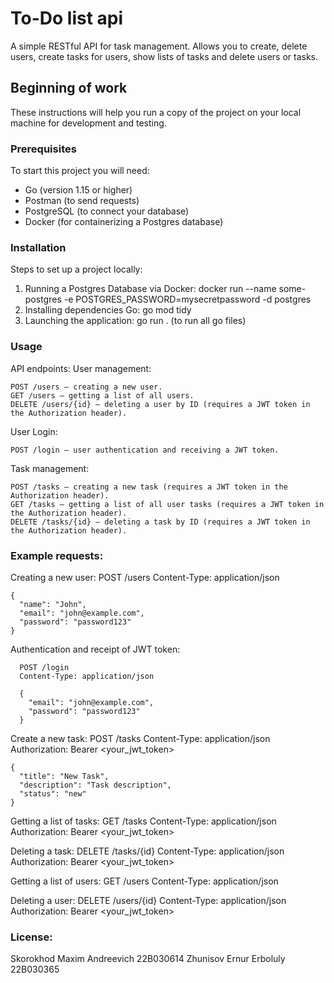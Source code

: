 # To-Do list api

A simple RESTful API for task management. Allows you to create, delete users, create tasks for users, show lists of tasks and delete users or tasks.

## Beginning of work

These instructions will help you run a copy of the project on your local machine for development and testing.

### Prerequisites

To start this project you will need:

- Go (version 1.15 or higher)
- Postman (to send requests)
- PostgreSQL (to connect your database)
- Docker (for containerizing a Postgres database)

### Installation

Steps to set up a project locally:

1. Running a Postgres Database via Docker:
   docker run --name some-postgres -e POSTGRES_PASSWORD=mysecretpassword -d postgres
2. Installing dependencies Go:
   go mod tidy
3. Launching the application:
   go run . (to run all go files)

### Usage

API endpoints:
  User management:

    POST /users — creating a new user.
    GET /users — getting a list of all users.
    DELETE /users/{id} — deleting a user by ID (requires a JWT token in the Authorization header). 

  User Login:

    POST /login — user authentication and receiving a JWT token.

  Task management:

    POST /tasks — creating a new task (requires a JWT token in the Authorization header).
    GET /tasks — getting a list of all user tasks (requires a JWT token in the Authorization header).
    DELETE /tasks/{id} — deleting a task by ID (requires a JWT token in the Authorization header).

### Example requests:
  Creating a new user:
    POST /users
    Content-Type: application/json

    {
      "name": "John",
      "email": "john@example.com",
      "password": "password123"
    }

  Authentication and receipt of JWT token:
  ```
    POST /login
    Content-Type: application/json

    {
      "email": "john@example.com",
      "password": "password123"
    }
  ```
  Create a new task:
    POST /tasks
    Content-Type: application/json
    Authorization: Bearer <your_jwt_token>

    {
      "title": "New Task",
      "description": "Task description",
      "status": "new"
    }

  Getting a list of tasks:
    GET /tasks
    Content-Type: application/json
    Authorization: Bearer <your_jwt_token>

  Deleting a task:
    DELETE /tasks/{id}
    Content-Type: application/json
    Authorization: Bearer <your_jwt_token>

  Getting a list of users:
    GET /users
    Content-Type: application/json

  Deleting a user:
    DELETE /users/{id}
    Content-Type: application/json
    Authorization: Bearer <your_jwt_token>
    
### License:
  Skorokhod Maxim Andreevich 22B030614
  Zhunisov Ernur Erboluly 22B030365


